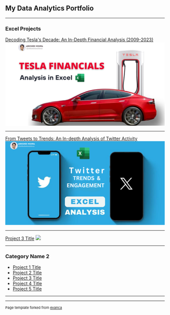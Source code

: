 ## My Data Analytics Portfolio

---

### Excel Projects

[Decoding Tesla's Decade: An In-Depth Financial Analysis (2009-2023)]([/sample_page](https://www.linkedin.com/pulse/excel-project-decoding-teslas-decade-in-depth-financial-mishra-uuxmc%3FtrackingId=LK7O8xlTQiGkLxN3TkD%252FpA%253D%253D/?trackingId=LK7O8xlTQiGkLxN3TkD%2FpA%3D%3D))
<img src="images/Tesla Coverpage.png"/>

---
[From Tweets to Trends: An In-depth Analysis of Twitter Activity]([/pdf/sample_presentation.pdf](https://www.linkedin.com/pulse/from-tweets-trends-in-depth-excel-analysis-twitter-activity-mishra-p8oef%3FtrackingId=MZye5ccwQGyvyJvwnBciHw%253D%253D/?trackingId=MZye5ccwQGyvyJvwnBciHw%3D%3D)) <br>
<img src="images/Twitter Cover Page.png"/>

---
[Project 3 Title](http://example.com/)
<img src="images/dummy_thumbnail.jpg?raw=true"/>

---

### Category Name 2

- [Project 1 Title](http://example.com/)
- [Project 2 Title](http://example.com/)
- [Project 3 Title](http://example.com/)
- [Project 4 Title](http://example.com/)
- [Project 5 Title](http://example.com/)

---




---
<p style="font-size:11px">Page template forked from <a href="https://github.com/evanca/quick-portfolio">evanca</a></p>
<!-- Remove above link if you don't want to attibute -->
